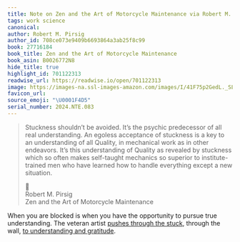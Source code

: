 ```yaml
---
title: Note on Zen and the Art of Motorcycle Maintenance via Robert M. Pirsig
tags: work science
canonical:
author: Robert M. Pirsig
author_id: 708ce073e9409b6693864a3ab25f8c99
book: 27716184
book_title: Zen and the Art of Motorcycle Maintenance
book_asin: B0026772N8
hide_title: true
highlight_id: 701122313
readwise_url: https://readwise.io/open/701122313
image: https://images-na.ssl-images-amazon.com/images/I/41F75p2GedL._SL200_.jpg
favicon_url:
source_emoji: "\U0001F4D5"
serial_number: 2024.NTE.083
---
```

> Stuckness shouldn’t be avoided. It’s the psychic predecessor of all real understanding. An egoless acceptance of stuckness is a key to an understanding of all Quality, in mechanical work as in other endeavors. It’s this understanding of Quality as revealed by stuckness which so often makes self-taught mechanics so superior to institute-trained men who have learned how to handle everything except a new situation.
> <div class="quoteback-footer"><div class="quoteback-avatar"><span class="mini-emoji"> 📕</span></div><div class="quoteback-metadata"><div class="metadata-inner"><span style="display:none">FROM:</span><div aria-label="Robert M. Pirsig" class="quoteback-author"> Robert M. Pirsig</div><div aria-label="Zen and the Art of Motorcycle Maintenance" class="quoteback-title"> Zen and the Art of Motorcycle Maintenance</div></div></div></div>

When you are blocked is when you have the opportunity to pursue true understanding. The veteran artist [pushes through the stuck](https://www.joshbeckman.org/notes/630689495), through the wall, [to understanding and gratitude](https://www.joshbeckman.org/notes/630697455).